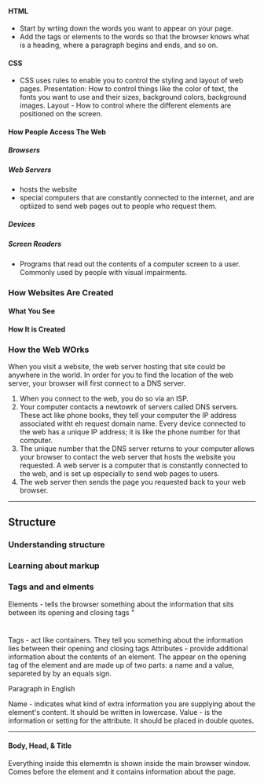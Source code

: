 #### HTML
- Start by wrting down the words you want to appear on your page.
- Add the tags or elements to the words so that the browser knows what is a heading, where a paragraph begins and ends, and so on.

#### CSS
- CSS uses rules to enable you to control the styling and layout of web pages. 
Presentation: How to control things like the color of text, the fonts you want to use and their sizes, background colors, background images. 
Layout - How to control where the different elements are positioned on the screen. 


#### How People Access The Web 
##### Browsers
##### Web Servers
 - hosts the website 
 - special computers that are constantly connected to the internet, and are optiized to send web pages out to people who request them.

 ##### Devices 

 ##### Screen Readers 
 - Programs that read out the contents of a computer screen to a user. Commonly used by people with visual impairments. 

 ### How Websites Are Created
 #### What You See

 #### How It is Created 

 ### How the Web WOrks
 When you visit a website, the web server hosting that site could be anywhere in the world. In order for you to find the location of the web server, your browser will first connect to a DNS server.
 1. When you connect to the web, you do so via an ISP.
 2. Your computer contacts a newtowrk of servers called DNS servers. These act like phone books, they tell your computer the IP address associated witht eh request domain name. Every device connected to the web has a unique IP address; it is like the phone number for that computer. 
 3. The unique number that the DNS server returns to your computer allows your browser to contact the web server that hosts the website you requested. A web server is a computer that is constantly connected to the web, and is set up especially to send web pages to users. 
 4. The web server then sends the page you requested back to your web browser.

 ---------------
 ## Structure
 ### Understanding structure
 ### Learning about markup 
 ### Tags and and elments


 Elements - tells the browser something about the information that sits between its opening and closing tags "<h1> </h1>
 Tags - act like containers. They tell you something about the information lies between their opening and closing tags
 Attributes - provide additional information about the contents of an element. The appear on the opening tag of the element and are made up of two parts: a name and a value, separeted by by an equals sign. 

 <p lang = "en-us">Paragraph in English</p>

 Name - indicates what kind of extra information you are supplying about the element's content. It should be written in lowercase.
 Value - is the information or setting for the attribute. It should be placed in double quotes. 

 -------------
 #### Body, Head, & Title
 <body>
 Everything inside this elememtn is shown inside the main browser window. 

 <head>
 Comes before the <body> element and it contains information about the page.

 <title>
 The contents here are either showin in the top of the  browser


 Hyper - refers ti the fact that HTML allows to create links that allow visitors to move from one page to another quickly and easily
 Text
 Markup - allows you to annotate text, and these annotations provide additional meaning to the contents of web document. The tags we add are the markup
 Language

 ##### Structure Summary 
 1. HTML pages are text documents.
 2. HTML uses tags (characters that sit inside angled brackets) to give the information they surround special meaning.
 3. Tags are often referred to as elements.
 4. Tags usually come in pairs. The opening tag denotes the start of a piece of content; the closing tag denotes the end. 
 5. Opening tags carry attributes, which tell us more about the content of that element.
 6. Attributes require a name and a value.
 7. To learn HTML you need to need to know what tags are available for you to use, what they do, and where they can go.

 ### Text

 ##### Headings
 <h1> - <h6>

 ##### Paragraphs
 <p>

 ##### Bold & Italics
 <b> - bold
 <i> - italics

 ##### Superscript & Subscript
 <sup> & <sub>

 ##### White Space

 ##### Line Breaks & Horizontal Rules
 <br /> & <hr />